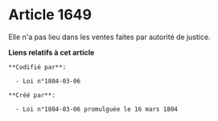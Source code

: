 # Article 1649

Elle n'a pas lieu dans les ventes faites par autorité de justice.

**Liens relatifs à cet article**

	**Codifié par**:

	  - Loi n°1804-03-06

	**Créé par**:

	  - Loi n°1804-03-06 promulguée le 16 mars 1804

